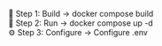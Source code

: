 🔧 Step 1: Build      → docker compose build  
🚀 Step 2: Run        → docker compose up -d  
⚙️ Step 3: Configure  → Configure .env